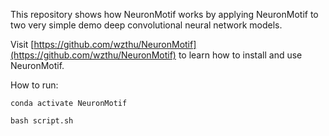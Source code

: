 This repository shows how NeuronMotif works by applying NeuronMotif to two very simple demo deep convolutional neural network models.

Visit [https://github.com/wzthu/NeuronMotif](https://github.com/wzthu/NeuronMotif) to learn how to install and use NeuronMotif.

How to run:

```
conda activate NeuronMotif
```


```
bash script.sh
```
